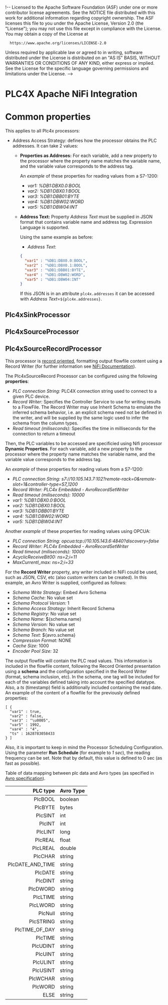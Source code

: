 !--
Licensed to the Apache Software Foundation (ASF) under one
or more contributor license agreements.  See the NOTICE file
distributed with this work for additional information
regarding copyright ownership.  The ASF licenses this file
to you under the Apache License, Version 2.0 (the
"License"); you may not use this file except in compliance
with the License.  You may obtain a copy of the License at

      https://www.apache.org/licenses/LICENSE-2.0

Unless required by applicable law or agreed to in writing,
software distributed under the License is distributed on an
"AS IS" BASIS, WITHOUT WARRANTIES OR CONDITIONS OF ANY
KIND, either express or implied.  See the License for the
specific language governing permissions and limitations
under the License.
-->
# PLC4X Apache NiFi Integration

# Common properties
This applies to all Plc4x processors:

* Address Access Strategy: defines how the processor obtains the PLC addresses. It can take 2 values:
  * **Properties as Addreses:** 
      For each variable, add a new property to the processor where the property name matches the variable name, and the variable value corresponds to the address tag. 

    An *example* of these properties for reading values from a S7-1200:
    - *var1:* *%DB1:DBX0.0:BOOL*
    - *var2:* *%DB1:DBX0.1:BOOL*
    - *var3:* *%DB1:DBB01:BYTE*
    - *var4:* *%DB1:DBW02:WORD*
    - *var5:* *%DB1:DBW04:INT*

  * **Address Text:**
    Property *Address Text* must be supplied in JSON format that contains variable name and address tag. Expression Language is supported.

    Using the same example as before:
    - *Address Text*:  
    ```json
    {
      "var1" : "%DB1:DBX0.0:BOOL",
      "var2" : "%DB1:DBX0.1:BOOL",
      "var3" : "%DB1:DBB01:BYTE",
      "var4" : "%DB1:DBW02:WORD",
      "var5" : "%DB1:DBW04:INT" 
    }
    ```
    If this JSON is in an attribute `plc4x.addresses` it can be accessed with *Address Text*=`${plc4x.addresses}`. 

## Plc4xSinkProcessor

## Plc4xSourceProcessor

## Plc4xSourceRecordProcessor

This processor is <ins>record oriented</ins>, formatting output flowfile content using a Record Writer (for further information see [NiFi Documentation](https://nifi.apache.org/docs/nifi-docs/html/record-path-guide.html#overview)). 

The Plc4xSourceRecord Processor can be configured using the following **properties**:

- *PLC connection String:* PLC4X connection string used to connect to a given PLC device.
- *Record Writer:* Specifies the Controller Service to use for writing results to a FlowFile. The Record Writer may use Inherit Schema to emulate the inferred schema behavior, i.e. an explicit schema need not be defined in the writer, and will be supplied by the same logic used to infer the schema from the column types.
- *Read timeout (miliseconds):* Specifies the time in milliseconds for the connection to return a timeout

Then, the PLC variables to be accessed are specificied using Nifi processor **Dynamic Properties**. For each variable, add a new property to the processor where the property name matches the variable name, and the variable value corresponds to the address tag. 

An *example* of these properties for reading values from a S7-1200:

- *PLC connection String:* *s7://10.105.143.7:102?remote-rack=0&remote-slot=1&controller-type=S7_1200*
- *Record Writer:* *PLC4x Embedded - AvroRecordSetWriter*
- *Read timeout (miliseconds):* *10000*
- *var1:* *%DB1:DBX0.0:BOOL*
- *var2:* *%DB1:DBX0.1:BOOL*
- *var3:* *%DB1:DBB01:BYTE*
- *var4:* *%DB1:DBW02:WORD*
- *var5:* *%DB1:DBW04:INT*

Another *example* of these properties for reading values using OPCUA:
- *PLC connection String:* *opcua:tcp://10.105.143.6:4840?discovery=false*
- *Record Writer:* *PLC4x Embedded - AvroRecordSetWriter*
- *Read timeout (miliseconds):* *10000*
- *AcyclicReceiveBit00:* *ns=2;i=11*
- *MaxCurrentI_max:* *ns=2;i=33*

For the **Record Writer** property, any writer included in NiFi could be used, such as JSON, CSV, etc (also custom writers can be created). In this example, an Avro Writer is supplied, configured as follows:

- *Schema Write Strategy:* Embed Avro Schema
- *Schema Cache:* No value set
- *Schema Protocol Version:* 1
- *Schema Access Strategy:* Inherit Record Schema
- *Schema Registry:* No value set
- *Schema Name:* ${schema.name}
- *Schema Version:* No value set
- *Schema Branch:* No value set
- *Schema Text:* ${avro.schema}
- *Compression Format:* NONE
- *Cache Size:* 1000
- *Encoder Pool Size:* 32


The output flowfile will contain the PLC read values. This information is included in the flowfile content, following the Record Oriented presentation using a **schema** and the configuration specified in the Record Writer (format, schema inclusion, etc). In the schema, one tag will be included for each of the variables defined taking into account the specified datatype. Also, a *ts* (timestamp) field is additionally included containing the read date. An example of the content of a flowfile for the previously defined properties:

```
[ {
  "var1" : true,
  "var2" : false,
  "var3" : "\u0005",
  "var5" : 1992,
  "var4" : "4",
  "ts" : 1628783058433
} ]
```

Also, it is important to keep in mind the Processor Scheduling Configuration. Using the parameter **Run Schedule** (for example to *1 sec*), the reading frequency can be set. Note that by default, this value is defined to 0 sec (as fast as possible).

Table of data mapping between plc data and Avro types (as specified in [Avro specification](https://avro.apache.org/docs/1.11.1/specification/#primitive-types)).


| PLC type | Avro Type |
|----------:|-----------|
| PlcBOOL | boolean |
| PlcBYTE | bytes |
| PlcSINT | int |
| PlcINT | int |
| PlcLINT | long |
| PlcREAL | float |
| PlcLREAL | double |
| PlcCHAR | string |
| PlcDATE_AND_TIME | string |
| PlcDATE | string |
| PlcDINT | string |
| PlcDWORD | string |
| PlcLTIME | string |
| PlcLWORD | string |
| PlcNull | string |
| PlcSTRING | string |
| PlcTIME_OF_DAY | string |
| PlcTIME | string |
| PlcUDINT | string |
| PlcUINT | string |
| PlcULINT | string |
| PlcUSINT | string |
| PlcWCHAR | string |
| PlcWORD | string |
| ELSE | string |
